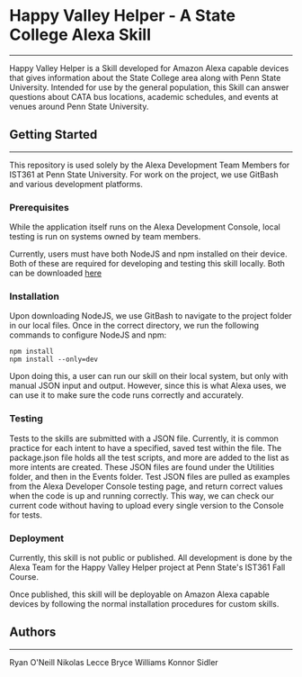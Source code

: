 # Happy Valley Helper - A State College Alexa Skill
------


Happy Valley Helper is a Skill developed for Amazon Alexa capable devices that gives information about the State College area along with Penn State University.  Intended for use by the general population, this Skill can answer questions about CATA bus locations, academic schedules, and events at venues around Penn State University.


## Getting Started
------


This repository is used solely by the Alexa Development Team Members for IST361 at Penn State University.  For work on the project, we use GitBash and various development platforms.


### Prerequisites


While the application itself runs on the Alexa Development Console, local testing is run on systems owned by team members.

Currently, users must have both NodeJS and npm installed on their device.  Both of these are required for developing and testing this skill locally.  Both can be downloaded [here](https://nodejs.org/en/)

### Installation


Upon downloading NodeJS, we use GitBash to navigate to the project folder in our local files.  Once in the correct directory, we run the following commands to configure NodeJS and npm:

```
npm install
npm install --only=dev
```

Upon doing this, a user can run our skill on their local system, but only with manual JSON input and output.  However, since this is what Alexa uses, we can use it to make sure the code runs correctly and accurately.


### Testing


Tests to the skills are submitted with a JSON file.  Currently, it is common practice for each intent to have a specified, saved test within the file.  The package.json file holds all the test scripts, and more are added to the list as more intents are created.  These JSON files are found under the Utilities folder, and then in the Events folder.  Test JSON files are pulled as examples from the Alexa Developer Console testing page, and return correct values when the code is up and running correctly.  This way, we can check our current code without having to upload every single version to the Console for tests.


### Deployment


Currently, this skill is not public or published.  All development is done by the Alexa Team for the Happy Valley Helper project at Penn State's IST361 Fall Course.


Once published, this skill will be deployable on Amazon Alexa capable devices by following the normal installation procedures for custom skills.


## Authors
------


Ryan O'Neill
Nikolas Lecce
Bryce Williams
Konnor Sidler
